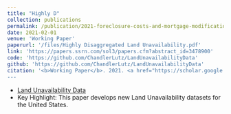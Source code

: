 ```yaml
---
title: "Highly D"
collection: publications
permalink: /publication/2021-foreclosure-costs-and-mortgage-modification-great-recession
date: 2021-02-01
venue: 'Working Paper'
paperurl: '/files/Highly Disaggregated Land Unavailability.pdf'
link: 'https://papers.ssrn.com/sol3/papers.cfm?abstract_id=3478900'
code: 'https://github.com/ChandlerLutz/LandUnavailabilityData'
github: 'https://github.com/ChandlerLutz/LandUnavailabilityData'
citation: '<b>Working Paper</b>. 2021. <a href="https://scholar.google.com/scholar?hl=en&as_sdt=0%2C5&q=%22Highly+Disaggregated+Land+Unavailability%22&btnG=#d=gs_cit&u=%2Fscholar%3Fq%3Dinfo%3AcgQ1OyAhCM0J%3Ascholar.google.com%2F%26output%3Dcite%26scirp%3D0%26hl%3Den">Citation"
---
```

* <a href="https://github.com/ChandlerLutz/LandUnavailabilityData">Land Unavailability Data</a>
* Key Highlight: This paper develops new Land Unavailability datasets for the United States. 
